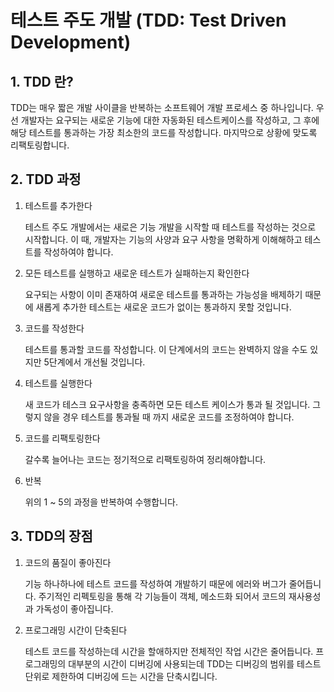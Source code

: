 # 테스트 주도 개발 (TDD: Test Driven Development)

## 1. TDD 란?

TDD는 매우 짧은 개발 사이클을 반복하는 소프트웨어 개발 프로세스 중 하나입니다. 우선 개발자는 요구되는 새로운 기능에 대한 자동화된 테스트케이스를 작성하고, 그 후에 해당 테스트를 통과하는 가장 최소한의 코드를 작성합니다. 마지막으로 상황에 맞도록 리팩토링합니다.

## 2. TDD 과정

1. 테스트를 추가한다
    
    테스트 주도 개발에서는 새로은 기능 개발을 시작할 때 테스트를 작성하는 것으로 시작합니다. 이 때, 개발자는 기능의 사양과 요구 사항을 명확하게 이해해하고 테스트를 작성하여야 합니다.

2. 모든 테스트를 실행하고 새로운 테스트가 실패하는지 확인한다
    
    요구되는 사항이 이미 존재하여 새로운 테스트를 통과하는 가능성을 배제하기 때문에 새롭게 추가한 테스트는 새로운 코드가 없이는 통과하지 못할 것입니다.

3. 코드를 작성한다

    테스트를 통과할 코드를 작성합니다. 이 단계에서의 코드는 완벽하지 않을 수도 있지만 5단계에서 개선될 것입니다.

4. 테스트를 실행한다

    새 코드가 테스크 요구사항을 충족하면 모든 테스트 케이스가 통과 될 것입니다. 그렇지 않을 경우 테스트를 통과될 때 까지 새로운 코드를 조정하여야 합니다.

5. 코드를 리팩토링한다

    갈수록 늘어나는 코드는 정기적으로 리팩토링하여 정리해야합니다.

6. 반복

    위의 1 ~ 5의 과정을 반복하여 수행합니다.

## 3. TDD의 장점

1. 코드의 품질이 좋아진다

    기능 하나하나에 테스트 코드를 작성하여 개발하기 때문에 에러와 버그가 줄어듭니다. 주기적인 리펙토링을 통해 각 기능들이 객체, 메소드화 되어서 코드의 재사용성과 가독성이 좋아집니다.

2. 프로그래밍 시간이 단축된다

    테스트 코드를 작성하는데 시간을 할애하지만 전체적인 작업 시간은 줄어듭니다. 프로그래밍의 대부분의 시간이 디버깅에 사용되는데 TDD는 디버깅의 범위를 테스트 단위로 제한하여 디버깅에 드는 시간을 단축시킵니다.